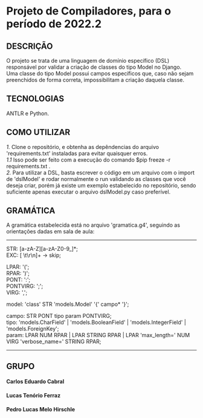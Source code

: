 # Projeto de Compiladores, para o período de 2022.2

## DESCRIÇÃO
O projeto se trata de uma linguagem de domínio específico (DSL) responsável por validar a criação de classes do tipo Model no Django.                              
Uma classe do tipo Model possui campos específicos que, caso não sejam preenchidos de forma correta, impossibilitam a criação daquela classe.                       

## TECNOLOGIAS
ANTLR e Python.

## COMO UTILIZAR
*1.* Clone o repositório, e obtenha as depêndencias do arquivo 'requirements.txt' instaladas para evitar quaisquer erros.       
*1.1* Isso pode ser feito com a execução do comando $pip freeze -r requirements.txt  .      
*2.* Para utilizar a DSL, basta escrever o código em um arquivo com o import de 'dslModel' e rodar normalmente o run validando as classes que você deseja criar, porém já    existe um exemplo estabelecido no repositório, sendo suficiente apenas executar o arquivo dslModel.py caso preferível.      

## GRAMÁTICA
A gramática estabelecida está no arquivo 'gramatica.g4', seguindo as orientações dadas em sala de aula:        

--------------------------------------------------------------------------------------------------      
STR: [a-zA-Z][a-zA-Z0-9_]*;      
EXC: [ \t\r\n]+ -> skip;      
     
LPAR: '(';     
RPAR: ')';    
PONT: ':';    
PONTVIRG: ';';     
VIRG: ',';     
      
model: 'class' STR 'models.Model' '{' campo* '}';       
       
campo: STR PONT tipo param PONTVIRG;         
tipo: 'models.CharField'  | 'models.BooleanField' | 'models.IntegerField' | 'models.ForeignKey';       
param: LPAR NUM RPAR | LPAR STRING RPAR | LPAR 'max_length=' NUM VIRG 'verbose_name=' STRING RPAR;        

--------------------------------------------------------------------------------------------------
      
## GRUPO
#### Carlos Eduardo Cabral     
#### Lucas Tenório Ferraz     
#### Pedro Lucas Melo Hirschle      
